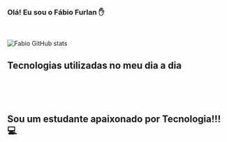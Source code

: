### Olá! Eu sou o Fábio Furlan ✋
<br/>

![Fabio GitHub stats](https://github-readme-stats.vercel.app/api?username=fabio-furlan&show_icons=true&theme=dark)

## Tecnologias utilizadas no meu dia a dia

<div style="display: inline_block"><br/>
<img align="center" alt "html5" src="https://img.shields.io/badge/HTML5-E34F26?style=for-the-badge&logo=html5&logoColor=white"/>
<img align="center" alt "html5" src="https://img.shields.io/badge/CSS-239120?&style=for-the-badge&logo=css3&logoColor=white"/>
<img align="center" alt "html5" src="https://img.shields.io/badge/JavaScript-323330?style=for-the-badge&logo=javascript&logoColor=F7DF1E"/>
<img align="center" alt "html5" src="https://img.shields.io/badge/C%23-239120?style=for-the-badge&logo=c-sharp&logoColor=white"/>
<img align="center" alt "html5" src="https://img.shields.io/badge/Python-14354C?style=for-the-badge&logo=python&logoColor=white"/>
</div><br/>

## Sou um estudante apaixonado por Tecnologia!!! 💻


